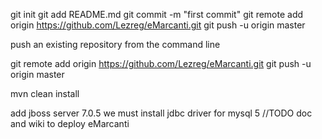 git init
git add README.md
git commit -m "first commit"
git remote add origin https://github.com/Lezreg/eMarcanti.git
git push -u origin master


push an existing repository from the command line

git remote add origin https://github.com/Lezreg/eMarcanti.git
git push -u origin master



mvn clean install

add jboss server 7.0.5 
we must install jdbc driver for mysql 5
//TODO doc and wiki to deploy eMarcanti